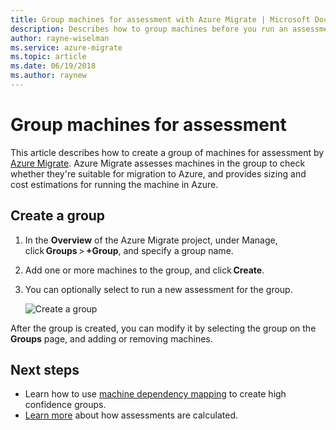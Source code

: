 ```yaml
---
title: Group machines for assessment with Azure Migrate | Microsoft Docs
description: Describes how to group machines before you run an assessment with the Azure Migrate service.
author: rayne-wiselman
ms.service: azure-migrate
ms.topic: article
ms.date: 06/19/2018
ms.author: raynew
---
```




# Group machines for assessment

This article describes how to create a group of machines for assessment by [Azure Migrate](migrate-overview.md). Azure Migrate assesses machines in the group to check whether they're suitable for migration to Azure, and provides sizing and cost estimations for running the machine in Azure.


## Create a group

1. In the **Overview** of the Azure Migrate project, under Manage, click **Groups** > **+Group**, and specify a group name.
2. Add one or more machines to the group, and click **Create**. 
3. You can optionally select to run a new assessment for the group. 

    ![Create a group](./media/how-to-create-a-group/create-group.png)

After the group is created, you can modify it by selecting the group on the **Groups** page, and adding or removing machines.

## Next steps

- Learn how to use [machine dependency mapping](how-to-create-group-machine-dependencies.md) to create high confidence groups.
- [Learn more](concepts-assessment-calculation.md) about how assessments are calculated.
